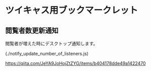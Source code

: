 # ツイキャス用ブックマークレット

## 閲覧者数更新通知

閲覧者が増えた時にデスクトップ通知します。

(./notify_update_number_of_listeners.js)

https://qiita.com/JeYA9JoHojZtZYG/items/b404178dde49a1422470


